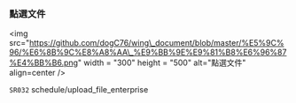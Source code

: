 ### 點選文件



&lt;img src="https://github.com/dogC76/wing\_document/blob/master/%E5%9C%96/%E6%8B%9C%E8%A8%AA\_%E9%BB%9E%E9%81%B8%E6%96%87%E4%BB%B6.png" width = "300" height = "500" alt="點選文件" align=center /&gt; 



`SR032` schedule/upload\_file\_enterprise

